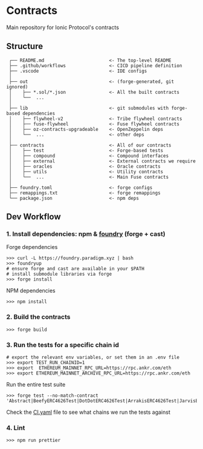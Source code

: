 # Contracts

Main repository for Ionic Protocol's contracts

## Structure

```text
 ┌── README.md                        <- The top-level README
 ├── .github/workflows                <- CICD pipeline definition
 ├── .vscode                          <- IDE configs
 │
 ├── out                              <- (forge-generated, git ignored)
 │    ├── *.sol/*.json                <- All the built contracts
 │    └──  ...
 │
 ├── lib                              <- git submodules with forge-based dependencies
 │    ├── flywheel-v2                 <- Tribe flywheel contracts
 │    ├── fuse-flywheel               <- Fuse flywheel contracts
 │    ├── oz-contracts-upgradeable    <- OpenZeppelin deps
 │    └──  ...                        <- other deps
 │
 ├── contracts                        <- All of our contracts
 │    ├── test                        <- Forge-based tests
 │    ├── compound                    <- Compound interfaces
 │    ├── external                    <- External contracts we require
 │    ├── oracles                     <- Oracle contracts
 │    ├── utils                       <- Utility contracts
 │    └──  ...                        <- Main Fuse contracts
 │
 ├── foundry.toml                     <- forge configs
 ├── remappings.txt                   <- forge remappings
 └── package.json                     <- npm deps
```

## Dev Workflow

### 1. Install dependencies: npm & [foundry](https://github.com/foundry-rs/foundry/) (forge + cast)

Forge dependencies

```text
>>> curl -L https://foundry.paradigm.xyz | bash
>>> foundryup
# ensure forge and cast are available in your $PATH
# install submodule libraries via forge
>>> forge install
```

NPM dependencies

```text
>>> npm install
```

### 2. Build the contracts

```shell
>>> forge build
```

### 3. Run the tests for a specific chain id

```shell
# export the relevant env variables, or set them in an .env file
>>> export TEST_RUN_CHAINID=1
>>> export  ETHEREUM_MAINNET_RPC_URL=https://rpc.ankr.com/eth
>>> export ETHEREUM_MAINNET_ARCHIVE_RPC_URL=https://rpc.ankr.com/eth
```

Run the entire test suite

```shell
>>> forge test --no-match-contract 'Abstract|BeefyERC4626Test|DotDotERC4626Test|ArrakisERC4626Test|JarvisERC4626Test|CurveERC4626Test|EllipsisERC4626Test|HelioERC4626Test|WombatERC4626Test|AaveV3ERC4626Test'
```

Check the [CI.yaml](https://github.com/Ionic-Protocol/contracts/blob/development/.github/workflows/pull-request-build-and-test.yml) file to see what chains we run the tests against

### 4. Lint

```shell
>>> npm run prettier
```
